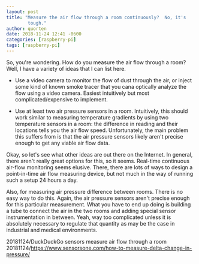 ```yaml
---
layout: post
title: "Measure the air flow through a room continuously?  No, it's
        tough."
author: quorten
date: 2018-11-24 12:41 -0600
categories: [raspberry-pi]
tags: [raspberry-pi]
---
```


So, you're wondering.  How do you measure the air flow through a room?
Well, I have a variety of ideas that I can list here.

* Use a video camera to monitor the flow of dust through the air, or
  inject some kind of known smoke tracer that you cana optically
  analyze the flow using a video camera.  Easiest intuitively but most
  complicated/expensive to implement.

* Use at least two air pressure sensors in a room.  Intuitively, this
  should work similar to measuring temperature gradients by using two
  temperature sensors in a room: the difference in reading and their
  locations tells you the air flow speed.  Unfortunately, the main
  problem this suffers from is that the air pressure sensors likely
  aren't precise enough to get any viable air flow data.

Okay, so let's see what other ideas are out there on the Internet.  In
general, there aren't really great options for this, so it seems.
Real-time continuous air-flow monitoring seems elusive.  There, there
are lots of ways to design a point-in-time air flow measuring device,
but not much in the way of running such a setup 24 hours a day.

Also, for measuring air pressure difference between rooms.  There is
no easy way to do this.  Again, the air pressure sensors aren't
precise enough for this particular measurement.  What you have to end
up doing is building a tube to connect the air in the two rooms and
adding special sensor instrumentation in between.  Yeah, way too
complicated unless it is absolutely necessary to regulate that
quantity as may be the case in industrial and medical environments.

20181124/DuckDuckGo sensors measure air flow through a room  
20181124/https://www.sensorsone.com/how-to-measure-delta-change-in-pressure/
